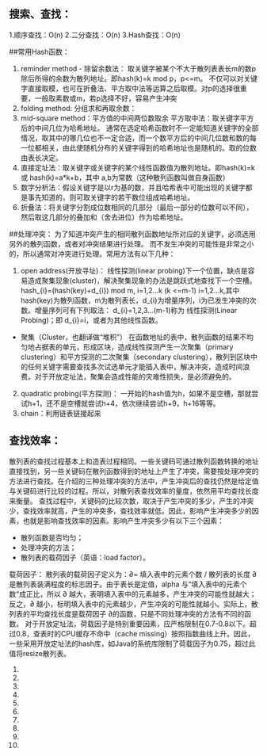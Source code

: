 ## 搜索、查找：
1.顺序查找：O(n)
2.二分查找：O(n)
3.Hash查找：O(n)

##常用Hash函数：
1. reminder method - 除留余数法：
取关键字被某个不大于散列表表长m的数p除后所得的余数为散列地址。即hash(k)=k mod p，p<=m。
不仅可以对关键字直接取模，也可在折叠法、平方取中法等运算之后取模。对p的选择很重要，一般取素数或m，若p选择不好，容易产生冲突
2. folding method: 分组求和再取余数：
3. mid-square method：平方值的中间两位数取余 平方取中法：取关键字平方后的中间几位为哈希地址。
通常在选定哈希函数时不一定能知道关键字的全部情况，取其中的哪几位也不一定合适，而一个数平方后的中间几位数和数的每一位都相关，由此使随机分布的关键字得到的哈希地址也是随机的。取的位数由表长决定。
4. 直接定址法：取关键字或关键字的某个线性函数值为散列地址。即hash(k)=k 或 hash(k)=a*k+b，其中 a,b为常数（这种散列函数叫做自身函数）
5. 数字分析法：假设关键字是以r为基的数，并且哈希表中可能出现的关键字都是事先知道的，则可取关键字的若干数位组成哈希地址。
6. 折叠法：将关键字分割成位数相同的几部分（最后一部分的位数可以不同），然后取这几部分的叠加和（舍去进位）作为哈希地址。

##处理冲突：
为了知道冲突产生的相同散列函数地址所对应的关键字，必须选用另外的散列函数，或者对冲突结果进行处理。
而不发生冲突的可能性是非常之小的，所以通常对冲突进行处理。常用方法有以下几种：
1. open address(开放寻址)：
线性探测(linear probing)下一个位置，缺点是容易造成聚集现象(cluster)，解决聚集现象的办法是跳跃式地查找下一个空槽。
hash_{i}=(hash(key)+d_{i}) mod m, i=1,2...k (k <=m-1) i=1,2...k,其中 hash(key)为散列函数，m为散列表长，d_{i}为增量序列，i为已发生冲突的次数。增量序列可有下列取法：
d_{i}=1,2,3...(m-1)称为 线性探测(Linear Probing)；即 d_{i}=i，或者为其他线性函数。

- 聚集（Cluster，也翻译做“堆积”）
在函数地址的表中，散列函数的结果不均匀地占据表的单元，形成区块，造成线性探测产生一次聚集（primary clustering）和平方探测的二次聚集（secondary clustering），散列到区块中的任何关键字需要查找多次试选单元才能插入表中，解决冲突，造成时间浪费。对于开放定址法，聚集会造成性能的灾难性损失，是必须避免的。

2. quadratic probing(平方探测)：
一开始的hash值为h，如果不是空槽，那就尝试h+1，还不是空槽就尝试h+4，依次继续尝试h+9，h+16等等。
3. chain：利用链表链接起来

## 查找效率：
散列表的查找过程基本上和造表过程相同。一些关键码可通过散列函数转换的地址直接找到，另一些关键码在散列函数得到的地址上产生了冲突，需要按处理冲突的方法进行查找。在介绍的三种处理冲突的方法中，产生冲突后的查找仍然是给定值与关键码进行比较的过程。所以，对散列表查找效率的量度，依然用平均查找长度来衡量。
查找过程中，关键码的比较次数，取决于产生冲突的多少，产生的冲突少，查找效率就高，产生的冲突多，查找效率就低。因此，影响产生冲突多少的因素，也就是影响查找效率的因素。影响产生冲突多少有以下三个因素：
- 散列函数是否均匀；
- 处理冲突的方法；
- 散列表的载荷因子（英语：load factor）。

载荷因子：
散列表的载荷因子定义为：∂= 填入表中的元素个数 / 散列表的长度
∂ 是散列表装满程度的标志因子。由于表长是定值，alpha 与“填入表中的元素个数”成正比，所以 ∂ 越大，表明填入表中的元素越多，产生冲突的可能性就越大；反之，∂ 越小，标明填入表中的元素越少，产生冲突的可能性就越小。实际上，散列表的平均查找长度是载荷因子 ∂的函数，只是不同处理冲突的方法有不同的函数。
对于开放定址法，荷载因子是特别重要因素，应严格限制在0.7-0.8以下。超过0.8，查表时的CPU缓存不命中（cache missing）按照指数曲线上升。因此，一些采用开放定址法的hash库，如Java的系统库限制了荷载因子为0.75，超过此值将resize散列表。


1. 
1. 
1. 
1. 
1. 
1. 
1. 
1. 
1. 
1. 

